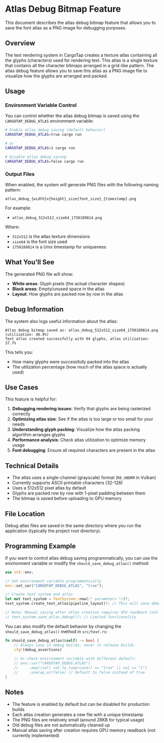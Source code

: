 # Atlas Debug Bitmap Feature

This document describes the atlas debug bitmap feature that allows you to save the font atlas as a PNG image for debugging purposes.

## Overview

The text rendering system in CargoTap creates a texture atlas containing all the glyphs (characters) used for rendering text. This atlas is a single texture that contains all the character bitmaps arranged in a grid-like pattern. The atlas debug feature allows you to save this atlas as a PNG image file to visualize how the glyphs are arranged and packed.

## Usage

### Environment Variable Control

You can control whether the atlas debug bitmap is saved using the `CARGOTAP_DEBUG_ATLAS` environment variable:

```bash
# Enable atlas debug saving (default behavior)
CARGOTAP_DEBUG_ATLAS=true cargo run

# or
CARGOTAP_DEBUG_ATLAS=1 cargo run

# Disable atlas debug saving
CARGOTAP_DEBUG_ATLAS=false cargo run
```

### Output Files

When enabled, the system will generate PNG files with the following naming pattern:
```
atlas_debug_{width}x{height}_size{font_size}_{timestamp}.png
```

For example:
- `atlas_debug_512x512_size64_1750189814.png`

Where:
- `512x512` is the atlas texture dimensions
- `size64` is the font size used
- `1750189814` is a Unix timestamp for uniqueness

## What You'll See

The generated PNG file will show:
- **White areas**: Glyph pixels (the actual character shapes)
- **Black areas**: Empty/unused space in the atlas
- **Layout**: How glyphs are packed row by row in the atlas

## Debug Information

The system also logs useful information about the atlas:

```
Atlas debug bitmap saved as: atlas_debug_512x512_size64_1750189814.png (utilization: 46.9%)
Text atlas created successfully with 94 glyphs, atlas utilization: 37.7%
```

This tells you:
- How many glyphs were successfully packed into the atlas
- The utilization percentage (how much of the atlas space is actually used)

## Use Cases

This feature is helpful for:

1. **Debugging rendering issues**: Verify that glyphs are being rasterized correctly
2. **Optimizing atlas size**: See if the atlas is too large or too small for your needs
3. **Understanding glyph packing**: Visualize how the atlas packing algorithm arranges glyphs
4. **Performance analysis**: Check atlas utilization to optimize memory usage
5. **Font debugging**: Ensure all required characters are present in the atlas

## Technical Details

- The atlas uses a single-channel (grayscale) format (`R8_UNORM` in Vulkan)
- Currently supports ASCII printable characters (32-126)
- Uses a 512x512 pixel atlas by default
- Glyphs are packed row by row with 1-pixel padding between them
- The bitmap is saved before uploading to GPU memory

## File Location

Debug atlas files are saved in the same directory where you run the application (typically the project root directory).

## Programming Example

If you want to control atlas debug saving programmatically, you can use the environment variable or modify the `should_save_debug_atlas()` method:

```rust
use std::env;

// Set environment variable programmatically
env::set_var("CARGOTAP_DEBUG_ATLAS", "true");

// Create text system and atlas
let mut text_system = TextSystem::new(/* parameters */)?;
text_system.create_text_atlas(pipeline_layout)?; // This will save debug bitmap if enabled

// Note: Manual saving after atlas creation requires GPU readback (not currently implemented)
// text_system.save_atlas_debug()?; // Limited functionality
```

You can also modify the default behavior by changing the `should_save_debug_atlas()` method in `src/text.rs`:

```rust
fn should_save_debug_atlas(&self) -> bool {
    // Always save in debug builds, never in release builds
    cfg!(debug_assertions)
    
    // Or check environment variable with different default:
    // env::var("CARGOTAP_DEBUG_ATLAS")
    //     .map(|val| val.to_lowercase() == "true" || val == "1")
    //     .unwrap_or(false) // Default to false instead of true
}
```

## Notes

- The feature is enabled by default but can be disabled for production builds
- Each atlas creation generates a new file with a unique timestamp
- The PNG files are relatively small (around 28KB for typical usage)
- Old debug files are not automatically cleaned up
- Manual atlas saving after creation requires GPU memory readback (not currently implemented)